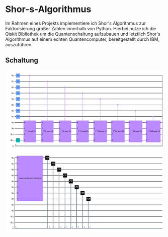 # Shor-s-Algorithmus

Im Rahmen eines Projekts implementiere ich Shor's Algorithmus zur Faktorisierung großer Zahlen innerhalb von Python. Hierbei nutze ich die Qiskit Bibliothek um die Quantenschaltung aufzubauen und letztlich Shor's Algorithmus auf einem echten Quantencomputer, bereitgestellt durch IBM, auszuführen. 

## Schaltung
![alt text](https://github.com/AxelKoerner/Shor-s-Algorithmus/blob/master/circuit.png?raw=true)
